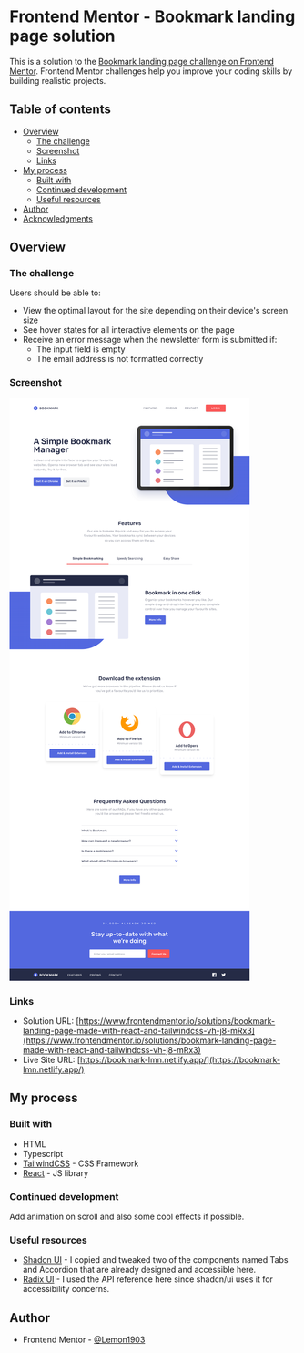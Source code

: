 # Frontend Mentor - Bookmark landing page solution

This is a solution to the [Bookmark landing page challenge on Frontend Mentor](https://www.frontendmentor.io/challenges/bookmark-landing-page-5d0b588a9edda32581d29158). Frontend Mentor challenges help you improve your coding skills by building realistic projects.

## Table of contents

- [Overview](#overview)
  - [The challenge](#the-challenge)
  - [Screenshot](#screenshot)
  - [Links](#links)
- [My process](#my-process)
  - [Built with](#built-with)
  - [Continued development](#continued-development)
  - [Useful resources](#useful-resources)
- [Author](#author)
- [Acknowledgments](#acknowledgments)

## Overview

### The challenge

Users should be able to:

- View the optimal layout for the site depending on their device's screen size
- See hover states for all interactive elements on the page
- Receive an error message when the newsletter form is submitted if:
  - The input field is empty
  - The email address is not formatted correctly

### Screenshot

![](./public/screenshot.png)

### Links

- Solution URL: [https://www.frontendmentor.io/solutions/bookmark-landing-page-made-with-react-and-tailwindcss-vh-j8-mRx3](https://www.frontendmentor.io/solutions/bookmark-landing-page-made-with-react-and-tailwindcss-vh-j8-mRx3)
- Live Site URL: [https://bookmark-lmn.netlify.app/](https://bookmark-lmn.netlify.app/)

## My process

### Built with

- HTML
- Typescript
- [TailwindCSS](https://tailwindcss.com/) - CSS Framework
- [React](https://reactjs.org/) - JS library

### Continued development

Add animation on scroll and also some cool effects if possible.

### Useful resources

- [Shadcn UI](https://ui.shadcn.com/) - I copied and tweaked two of the components named Tabs and Accordion that are already designed and accessible here.
- [Radix UI](https://www.radix-ui.com/) - I used the API reference here since shadcn/ui uses it for accessibility concerns.

## Author

- Frontend Mentor - [@Lemon1903](https://www.frontendmentor.io/profile/Lemon1903)
